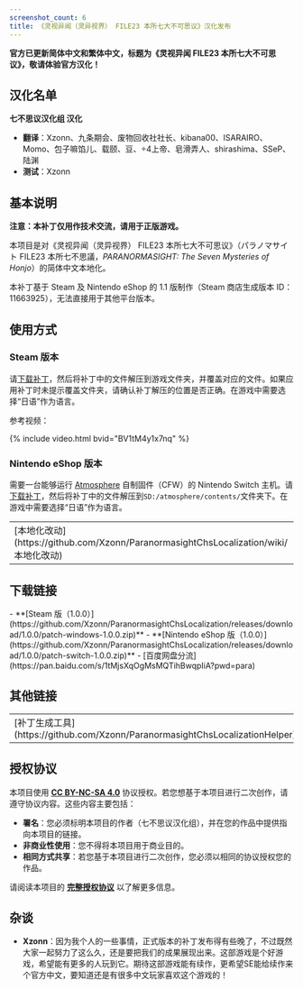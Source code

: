 ```yaml
---
screenshot_count: 6
title: 《灵视异闻（灵异视界） FILE23 本所七大不可思议》汉化发布
---
```

**官方已更新简体中文和繁体中文，标题为《灵视异闻 FILE23 本所七大不可思议》，敬请体验官方汉化！**

## 汉化名单
**七不思议汉化组 汉化**

- **翻译**：Xzonn、九条期会、废物回收社社长、kibana00、ISARAIRO、Momo、包子嘛馅儿、载颐、豆、÷4上帝、皂滑弄人、shirashima、SSeP、陆渊
- **测试**：Xzonn

## 基本说明
**注意：本补丁仅用作技术交流，请用于正版游戏。**

本项目是对《灵视异闻（灵异视界） FILE23 本所七大不可思议》（<span lang="ja">パラノマサイト FILE23 本所七不思議</span>，*PARANORMASIGHT: The Seven Mysteries of Honjo*）的简体中文本地化。

本补丁基于 Steam 及 Nintendo eShop 的 1.1 版制作（Steam 商店生成版本 ID：11663925），无法直接用于其他平台版本。

## 使用方式
### Steam 版本
请[下载补丁](#下载链接)，然后将补丁中的文件解压到游戏文件夹，并覆盖对应的文件。如果应用补丁时未提示覆盖文件夹，请确认补丁解压的位置是否正确。在游戏中需要选择“日语”作为语言。

参考视频：

{% include video.html bvid="BV1tM4y1x7nq" %}

### Nintendo eShop 版本
需要一台能够运行 [Atmosphere](https://github.com/Atmosphere-NX/Atmosphere) 自制固件（CFW）的 Nintendo Switch 主机。请[下载补丁](#下载链接)，然后将补丁中的文件解压到`SD:/atmosphere/contents/`文件夹下。在游戏中需要选择“日语”作为语言。

<table><tbody><tr><td markdown="1">
[本地化改动](https://github.com/Xzonn/ParanormasightChsLocalization/wiki/本地化改动)
</td><td markdown="1">
[更新历史](https://github.com/Xzonn/ParanormasightChsLocalization/wiki/更新历史)
</td><td markdown="1">
[常见问题](https://github.com/Xzonn/ParanormasightChsLocalization/wiki/常见问题)
</td></tr></tbody></table>

## 下载链接
<div class="alert alert-primary" markdown="1">
- **[Steam 版（1.0.0）](https://github.com/Xzonn/ParanormasightChsLocalization/releases/download/1.0.0/patch-windows-1.0.0.zip)**
- **[Nintendo eShop 版（1.0.0）](https://github.com/Xzonn/ParanormasightChsLocalization/releases/download/1.0.0/patch-switch-1.0.0.zip)**
- [百度网盘分流](https://pan.baidu.com/s/1tMjsXqOgMsMQTihBwqpIiA?pwd=para)
</div>

## 其他链接
<table><tbody><tr><td markdown="1">
[补丁生成工具](https://github.com/Xzonn/ParanormasightChsLocalizationHelper)
</td><td markdown="1">
[翻译项目网站](https://weblate.xzonn.top/projects/paranormasight/)
</td></tr></tbody></table>

## 授权协议
本项目使用 **[CC BY-NC-SA 4.0](https://creativecommons.org/licenses/by-nc-sa/4.0/legalcode)** 协议授权。若您想基于本项目进行二次创作，请遵守协议内容。这些内容主要包括：

- **署名**：您必须标明本项目的作者（七不思议汉化组），并在您的作品中提供指向本项目的链接。
- **非商业性使用**：您不得将本项目用于商业目的。
- **相同方式共享**：若您基于本项目进行二次创作，您必须以相同的协议授权您的作品。

请阅读本项目的 **[完整授权协议](https://github.com/Xzonn/ParanormasightChsLocalization/blob/master/LICENSE)** 以了解更多信息。

## 杂谈
- **Xzonn**：因为我个人的一些事情，正式版本的补丁发布得有些晚了，不过既然大家一起努力了这么久，还是要把我们的成果展现出来。这部游戏是个好游戏，希望能有更多的人玩到它。期待这部游戏能有续作，更希望SE能给续作来个官方中文，要知道还是有很多中文玩家喜欢这个游戏的！
